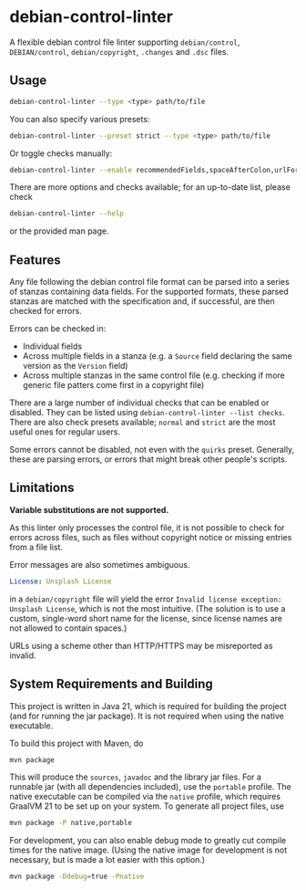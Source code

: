 # debian-control-linter

A flexible debian control file linter supporting `debian/control`, `DEBIAN/control`, `debian/copyright`, `.changes` and `.dsc` files.

## Usage

```bash
debian-control-linter --type <type> path/to/file
```

You can also specify various presets:

```bash
debian-control-linter --preset strict --type <type> path/to/file
```

Or toggle checks manually:

```bash
debian-control-linter --enable recommendedFields,spaceAfterColon,urlForceHttps path/to/file
```

There are more options and checks available; for an up-to-date list, please check

```bash
debian-control-linter --help
```

or the provided man page.

## Features

Any file following the debian control file format can be parsed into a series of stanzas containing data fields. For the supported formats, these parsed stanzas are matched with the specification and, if successful, are then checked for errors.

Errors can be checked in:

- Individual fields
- Across multiple fields in a stanza (e.g. a `Source` field declaring the same version as the `Version` field)
- Across multiple stanzas in the same control file (e.g. checking if more generic file patters come first in a copyright file)

There are a large number of individual checks that can be enabled or disabled. They can be listed using `debian-control-linter --list checks`. There are also check presets available; `normal` and `strict` are the most useful ones for regular users.

Some errors cannot be disabled, not even with the `quirks` preset. Generally, these are parsing errors, or errors that might break other people's scripts.

## Limitations

**Variable substitutions are not supported.**

As this linter only processes the control file, it is not possible to check for errors across files, such as files without copyright notice or missing entries from a file list.

Error messages are also sometimes ambiguous.

```yml
License: Unsplash License
```

in a `debian/copyright` file will yield the error `Invalid license exception: Unsplash License`, which is not the most intuitive. (The solution is to use a custom, single-word short name for the license, since license names are not allowed to contain spaces.)

URLs using a scheme other than HTTP/HTTPS may be misreported as invalid.

## System Requirements and Building

This project is written in Java 21, which is required for building the project (and for running the jar package). It is not required when using the native executable.

To build this project with Maven, do

```bash
mvn package
```

This will produce the `sources`, `javadoc` and the library jar files. For a runnable jar (with all dependencies included), use the `portable` profile. The native executable can be compiled via the `native` profile, which requires GraalVM 21 to be set up on your system. To generate all project files, use

```bash
mvn package -P native,portable
```

For development, you can also enable debug mode to greatly cut compile times for the native image. (Using the native image for development is not necessary, but is made a lot easier with this option.)

```bash
mvn package -Ddebug=true -Pnative
```